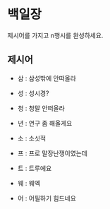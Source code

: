 # 백일장
제시어를 가지고 n행시를 완성하세요.

## 제시어
- 삼 : 삼성밖에 안떠올라
- 성 : 성시경?
- 청 : 청말 안떠올라
- 년 : 연구 좀 해올게요

- 소 : 소싯적
- 프 : 프로 말장난쟁이였는데
- 트 : 트루에요
- 웨 : 웨엑
- 어 : 어필하기 힘드네요

